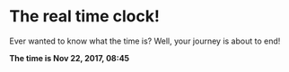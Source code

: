 # The real time clock!

Ever wanted to know what the time is? Well, your journey is about to end!

**The time is Nov 22, 2017, 08:45**